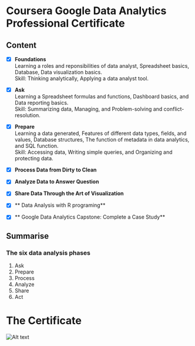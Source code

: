 # Coursera Google Data Analytics Professional Certificate  

## Content
- [x] **Foundations**  
Learning a roles and reponsibilities of data analyst, Spreadsheet basics, Database, Data visualization basics.  
Skill: Thinking analytically, Applying a data analyst tool.  

- [x] **Ask**   
Learning a Spreadsheet formulas and functions, Dashboard basics, and Data reporting basics.  
Skill: Summarizing data, Managing, and Problem-solving and conflict-resolution.  

- [x] **Prepare**   
Learning a data generated, Features of different data types, fields, and values, Database structures, The function of metadata in data analytics, and SQL function.   
Skill: Accessing data, Writing simple queries, and Organizing and protecting data.  

- [x] **Process Data from Dirty to Clean**   


- [x] **Analyze Data to Answer Question**


- [x] **Share Data Through the Art of Visualization**


- [x] ** Data Analysis with R programing**


- [x] ** Google Data Analytics Capstone: Complete a Case Study**





## Summarise  

### The six data analysis phases  
1. Ask  
2. Prepare  
3. Process
4. Analyze  
5. Share  
6. Act   



# The Certificate  
![Alt text]()
